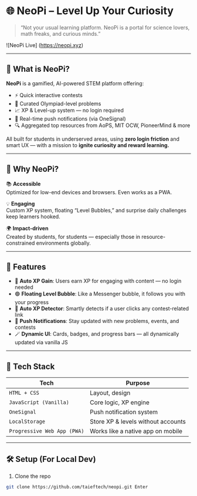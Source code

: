 # 🌐 NeoPi – Level Up Your Curiosity

> “Not your usual learning platform. NeoPi is a portal for science lovers, math freaks, and curious minds.”

![NeoPi Live] (https://neopi.xyz) <!-- Replace with your own hosted banner -->

---

## 🚀 What is NeoPi?

**NeoPi** is a gamified, AI-powered STEM platform offering:
- ⚡️ Quick interactive contests
- 🧠 Curated Olympiad-level problems
- 📈 XP & Level-up system — no login required
- 🔔 Real-time push notifications (via OneSignal)
- 🔍 Aggregated top resources from AoPS, MIT OCW, PioneerMind & more

All built for students in underserved areas, using **zero login friction** and smart UX — with a mission to **ignite curiosity and reward learning.**

---

## 🎯 Why NeoPi?

📚 **Accessible**  
Optimized for low-end devices and browsers. Even works as a PWA.

💡 **Engaging**  
Custom XP system, floating “Level Bubbles,” and surprise daily challenges keep learners hooked.

🌍 **Impact-driven**  
Created by students, for students — especially those in resource-constrained environments globally.

---

## 🧩 Features

- 🧠 **Auto XP Gain**: Users earn XP for engaging with content — no login needed
- 🟢 **Floating Level Bubble**: Like a Messenger bubble, it follows you with your progress
- 🎯 **Auto XP Detector**: Smartly detects if a user clicks any contest-related link
- 🔔 **Push Notifications**: Stay updated with new problems, events, and contests
- 🪄 **Dynamic UI**: Cards, badges, and progress bars — all dynamically updated via vanilla JS

---

## 🌟 Tech Stack

| Tech | Purpose |
|------|---------|
| `HTML + CSS` | Layout, design |
| `JavaScript (Vanilla)` | Core logic, XP engine |
| `OneSignal` | Push notification system |
| `LocalStorage` | Store XP & levels without accounts |
| `Progressive Web App (PWA)` | Works like a native app on mobile |

---

## 🛠 Setup (For Local Dev)

1. Clone the repo  
```bash
git clone https://github.com/taieftech/neopi.git￼Enter
